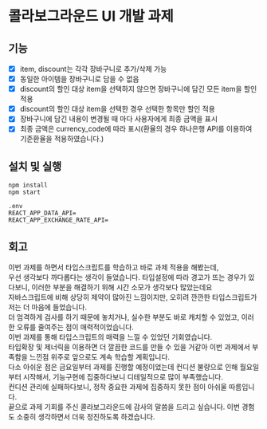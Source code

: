 # 콜라보그라운드 UI 개발 과제

## 기능

- [x] item, discount는 각각 장바구니로 추가/삭제 가능
- [x] 동일한 아이템을 장바구니로 담을 수 없음
- [x] discount의 할인 대상 item을 선택하지 않으면 장바구니에 담긴 모든 item을 할인 적용
- [x] discount의 할인 대상 item을 선택한 경우 선택한 항목만 할인 적용
- [x] 장바구니에 담긴 내용이 변경될 때 마다 사용자에게 최종 금액을 표시
- [x] 최종 금액은 currency_code에 따라 표시(환율의 경우 하나은행 API를 이용하여 기준환율을 적용하였습니다.)

## 설치 및 실행

```
npm install
npm start

.env
REACT_APP_DATA_API=
REACT_APP_EXCHANGE_RATE_API=
```

## 회고

이번 과제를 하면서 타입스크립트를 학습하고 바로 과제 적용을 해봤는데,  
 우선 생각보다 까다롭다는 생각이 들었습니다. 타입설정에 따라 경고가 뜨는 경우가 있다보니, 이러한 부분을 해결하기 위해 시간 소모가 생각보다 많았는데요  
 자바스크립트에 비해 상당히 제약이 많아진 느낌이지만, 오히려 깐깐한 타입스크립트가 저는 더 마음에 들었습니다.  
 더 엄격하게 검사를 하기 때문에 놓치거나, 실수한 부분도 바로 캐치할 수 있었고, 이러한 오류를 줄여주는 점이 매력적이었습니다.  
 이번 과제를 통해 타입스크립트의 매력을 느낄 수 있었던 기회였습니다.  
 타입확장 및 제너릭을 이용하면 더 깔끔한 코드를 만들 수 있을 거같아 이번 과제에서 부족함을 느낀점 위주로 앞으로도 계속 학습할 계획입니다.  
 다소 아쉬운 점은 금요일부터 과제를 진행할 예정이었는데 컨디션 불량으로 인해 월요일부터 시작해서, 기능구현에 집중하다보니 디테일적으로 많이 부족했습니다.  
 컨디션 관리에 실패하다보니, 정작 중요한 과제에 집중하지 못한 점이 아쉬울 따름입니다.  
 끝으로 과제 기회를 주신 콜라보그라운드에 감사의 말씀을 드리고 싶습니다. 이번 경험도 소중히 생각하면서 더욱 정진하도록 하겠습니다.
